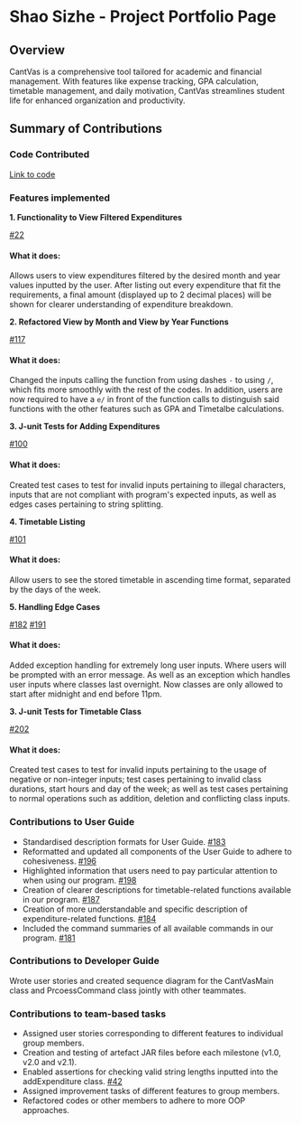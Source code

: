 # Shao Sizhe - Project Portfolio Page

## Overview
CantVas is a comprehensive tool tailored for academic and financial management.
With features like expense tracking, GPA calculation, timetable management,
and daily motivation, CantVas streamlines student life for enhanced organization
and productivity.

## Summary of Contributions

### Code Contributed
[Link to code](https://nus-cs2113-ay2324s2.github.io/tp-dashboard/?search=heart&breakdown=true)

### Features implemented
**1. Functionality to View Filtered Expenditures**

[#22](https://github.com/AY2324S2-CS2113-W13-3/tp/pull/22)

#### What it does:

Allows users to view expenditures filtered by the desired month and year values inputted by the user.
After listing out every expenditure that fit the requirements, a final amount (displayed up to 2 decimal
places) will be shown for clearer understanding of expenditure breakdown.

**2. Refactored View by Month and View by Year Functions**

[#117](https://github.com/AY2324S2-CS2113-W13-3/tp/pull/117)

#### What it does:

Changed the inputs calling the function from using dashes `-` to using `/`, which fits more smoothly
with the rest of the codes. In addition, users are now required to have a `e/` in front of the function 
calls to distinguish said functions with the other features such as GPA and Timetalbe calculations.

**3. J-unit Tests for Adding Expenditures**

[#100](https://github.com/AY2324S2-CS2113-W13-3/tp/pull/100)

#### What it does:

Created test cases to test for invalid inputs pertaining to illegal characters, inputs that are not
compliant with program's expected inputs, as well as edges cases pertaining to string splitting.

**4. Timetable Listing**

[#101](https://github.com/AY2324S2-CS2113-W13-3/tp/pull/101)

#### What it does:

Allow users to see the stored timetable in ascending time format, separated by the days of the week.

**5. Handling Edge Cases**

[#182](https://github.com/AY2324S2-CS2113-W13-3/tp/pull/182)
[#191](https://github.com/AY2324S2-CS2113-W13-3/tp/pull/191)

#### What it does:

Added exception handling for extremely long user inputs. Where users will be prompted with an error
message. As well as an exception which handles user inputs where classes last overnight. Now classes
are only allowed to start after midnight and end before 11pm.

**3. J-unit Tests for Timetable Class**

[#202](https://github.com/AY2324S2-CS2113-W13-3/tp/pull/202)

#### What it does:

Created test cases to test for invalid inputs pertaining to the usage of negative or non-integer inputs;
test cases pertaining to invalid class durations, start hours and day of the week; as well as test cases
pertaining to normal operations such as addition, deletion and conflicting class inputs.

### Contributions to User Guide

- Standardised description formats for User Guide.
  [#183](https://github.com/AY2324S2-CS2113-W13-3/tp/pull/183)
- Reformatted and updated all components of the User Guide to adhere to cohesiveness.
  [#196](https://github.com/AY2324S2-CS2113-W13-3/tp/pull/196)
- Highlighted information that users need to pay particular attention to when using our program.
  [#198](https://github.com/AY2324S2-CS2113-W13-3/tp/pull/198)
- Creation of clearer descriptions for timetable-related functions available in our program.
  [#187](https://github.com/AY2324S2-CS2113-W13-3/tp/pull/187)
- Creation of more understandable and specific description of expenditure-related functions.
  [#184](https://github.com/AY2324S2-CS2113-W13-3/tp/pull/184)
- Included the command summaries of all available commands in our program.
  [#181](https://github.com/AY2324S2-CS2113-W13-3/tp/pull/181)

### Contributions to Developer Guide

Wrote user stories and created sequence diagram for the CantVasMain class and PrcoessCommand class
jointly with other teammates.

### Contributions to team-based tasks

- Assigned user stories corresponding to different features to individual group members.
- Creation and testing of artefact JAR files before each milestone (v1.0, v2.0 and v2.1).
- Enabled assertions for checking valid string lengths inputted into the addExpenditure class.
  [#42](https://github.com/AY2324S2-CS2113-W13-3/tp/pull/42)
- Assigned improvement tasks of different features to group members.
- Refactored codes or other members to adhere to more OOP approaches.
